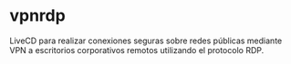 # vpnrdp
LiveCD para realizar conexiones seguras sobre redes públicas mediante VPN a escritorios corporativos remotos utilizando el protocolo RDP.
